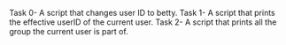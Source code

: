 Task 0- A script that changes user ID to betty.
Task 1- A script that prints the effective userID of the current user.
Task 2- A script that prints all the group the current user is part of.
